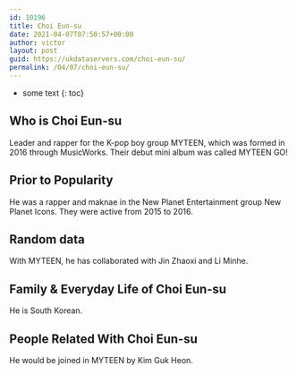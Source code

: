 ```yaml
---
id: 10196
title: Choi Eun-su
date: 2021-04-07T07:50:57+00:00
author: victor
layout: post
guid: https://ukdataservers.com/choi-eun-su/
permalink: /04/07/choi-eun-su/
---
```


* some text
{: toc}


## Who is Choi Eun-su



Leader and rapper for the K-pop boy group MYTEEN, which was formed in 2016 through MusicWorks. Their debut mini album was called MYTEEN GO!

                
                
                
## Prior to Popularity



He was a rapper and maknae in the New Planet Entertainment group New Planet Icons. They were active from 2015 to 2016.

                
                
                
## Random data



With MYTEEN, he has collaborated with Jin Zhaoxi and Li Minhe.

                
                
                
## Family & Everyday Life of Choi Eun-su



He is South Korean.

                
                
                
## People Related With Choi Eun-su



He would be joined in MYTEEN by Kim Guk Heon.

                
              
            
          
          
          